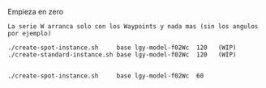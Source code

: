 Empieza en zero

    La serie W arranca solo con los Waypoints y nada mas (sin los angulos por ejemplo)

    ./create-spot-instance.sh     base lgy-model-f02Wc  120   (WIP)
    ./create-standard-instance.sh base lgy-model-f02Wc  120   (WIP)  


    ./create-spot-instance.sh     base lgy-model-f02Wc  60